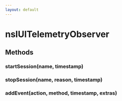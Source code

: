 ```yaml
---
layout: default
---
```


# nsIUITelemetryObserver #

## Methods ##

### startSession(name, timestamp) ###

### stopSession(name, reason, timestamp) ###

### addEvent(action, method, timestamp, extras) ###
